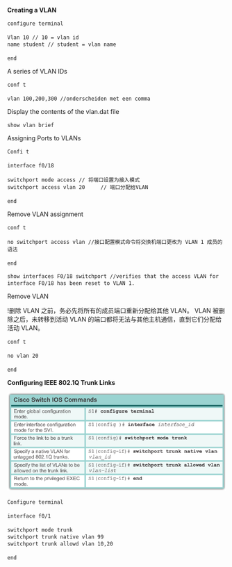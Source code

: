 **Creating a VLAN**

```
configure terminal

Vlan 10 // 10 = vlan id
name student // student = vlan name

end
```

A series of VLAN IDs

```
conf t

vlan 100,200,300 //onderscheiden met een comma
```

Display the contents of the vlan.dat file

```
show vlan brief
```

Assigning Ports to VLANs

```
Confi t

interface f0/18

switchport mode access // 将端口设置为接入模式
switchport access vlan 20     // 端口分配给VLAN

end
```

Remove VLAN assignment

```
conf t

no switchport access vlan //接口配置模式命令将交换机端口更改为 VLAN 1 成员的语法

end
```

```
show interfaces F0/18 switchport //verifies that the access VLAN for interface F0/18 has been reset to VLAN 1.
```

Remove VLAN

!删除 VLAN 之前，务必先将所有的成员端口重新分配给其他 VLAN。 VLAN 被删除之后，未转移到活动 VLAN 的端口都将无法与其他主机通信，直到它们分配给活动 VLAN。

```
conf t

no vlan 20

end
```

**Configuring IEEE 802.1Q Trunk Links**

![](/assets/VLANTrunk.png)

```
Configure terminal

interface f0/1

switchport mode trunk
switchport trunk native vlan 99
switchport trunk allowd vlan 10,20

end

```



